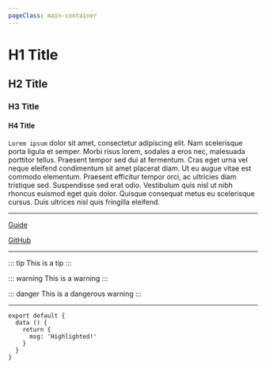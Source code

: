 ```yaml
---
pageClass: main-container
---
```


<!-- Heading Tag -->
# H1 Title

## H2 Title 

### H3 Title

#### H4 Title

`Lorem ipsum` dolor sit amet, consectetur adipiscing elit. Nam scelerisque porta ligula et semper. Morbi risus lorem, sodales a eros nec, malesuada porttitor tellus. Praesent tempor sed dui at fermentum. Cras eget urna vel neque eleifend condimentum sit amet placerat diam. Ut eu augue vitae est commodo elementum. Praesent efficitur tempor orci, ac ultricies diam tristique sed. Suspendisse sed erat odio. Vestibulum quis nisl ut nibh rhoncus euismod eget quis dolor. Quisque consequat metus eu scelerisque cursus. Duis ultrices nisl quis fringilla eleifend.

---

<!-- Link -->
[Guide](/guide.html)

[GitHub](https://github.com/choijaewoong)

---

<!-- Tooltip -->
::: tip
This is a tip
:::

::: warning
This is a warning
:::

::: danger
This is a dangerous warning
:::

---

<!-- Code -->
``` js{4}
export default {
  data () {
    return {
      msg: 'Highlighted!'
    }
  }
}
```